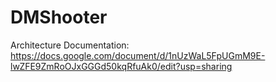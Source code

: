 # DMShooter

Architecture Documentation: https://docs.google.com/document/d/1nUzWaL5FpUGmM9E-lwZFE9ZmRoOJxGGGd50kqRfuAk0/edit?usp=sharing
